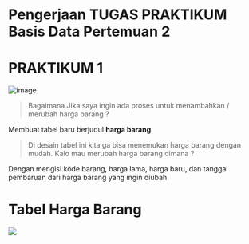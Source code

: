 # Pengerjaan TUGAS PRAKTIKUM Basis Data **Pertemuan 2**

# PRAKTIKUM 1
![image](https://github.com/rafaxputra/learn_phpmyadmin/assets/75997309/40411d25-2dbc-4a36-8998-86dc09b51cf7)

> Bagaimana Jika saya ingin ada proses untuk menambahkan / merubah harga barang ?

  Membuat tabel baru berjudul **harga barang**
> Di desain tabel ini kita ga bisa menemukan harga barang dengan mudah. Kalo mau merubah harga barang dimana ?

  Dengan mengisi kode barang, harga lama, harga baru, dan tanggal pembaruan dari harga barang yang ingin diubah

# Tabel Harga Barang
<p align=”center”> 
  <img src="https://github.com/rafaxputra/learn_phpmyadmin/assets/75997309/3019cb09-c349-4759-ae50-379be2e7aa5b"/> 
</p>


